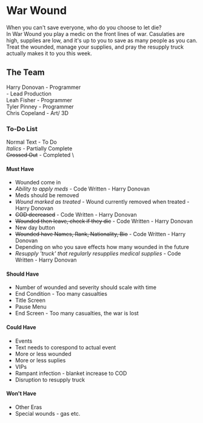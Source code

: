 # War Wound
When you can't save everyone, who do you choose to let die? \
In War Wound you play a medic on the front lines of war. Casulaties are high, supplies are low, and it's up to you to save as many people as you can. Treat the wounded, manage your supplies, and pray the resupply truck actually makes it to you this week.

## The Team
Harry Donovan - Programmer\
		- Lead Production\
Leah Fisher   - Programmer \
Tyler Pinney  - Programmer \
Chris Copeland - Art/ 3D
	      

### To-Do List
Normal Text - To Do \
*Italics* - Partially Complete \
~~Crossed Out~~ - Completed \

#### Must Have
* Wounded come in 
* *Ability to apply meds* - Code Written - Harry Donovan
* Meds should be removed
* *Wound marked as treated* - Wound currently removed when treated - Harry Donovan
* ~~COD decreased~~ - Code Written - Harry Donovan
* ~~Wounded then leave, check if they die~~ - Code Written - Harry Donovan
* New day button
* ~~Wounded have Names, Rank, Nationality, Bio~~ - Code Written - Harry Donovan
* Depending on who you save effects how many wounded in the future
* *Resupply 'truck' that regularly resupplies medical supplies* - Code Written - Harry Donovan

#### Should Have
* Number of wounded and severity should scale with time
* End Condition - Too many casualties
* Title Screen
* Pause Menu
* End Screen - Too many casualties, the war is lost

#### Could Have
* Events
* Text needs to corespond to actual event 
* More or less wounded
* More or less suplies
* VIPs
* Rampant infection - blanket increase to COD
* Disruption to resupply truck

#### Won't Have
* Other Eras
* Special wounds - gas etc.